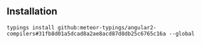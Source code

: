 ## Installation

`typings install github:meteor-typings/angular2-compilers#31fb8d01a5dcad8a2ae8acd87d8db25c6765c16a --global`
